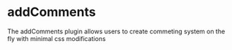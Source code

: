 # addComments
The addComments plugin allows users to create commeting system on the fly with minimal css modifications
